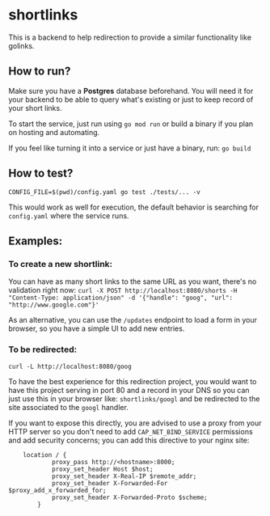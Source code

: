 # shortlinks

This is a backend to help redirection to provide a similar functionality like golinks.

## How to run?

Make sure you have a **Postgres** database beforehand. You will need it for your backend to be able to query what's existing or just to keep record of your short links.

To start the service, just run using `go mod run` or build a binary if you plan on hosting and automating.

If you feel like turning it into a service or just have a binary, run: `go build`

## How to test?

`CONFIG_FILE=$(pwd)/config.yaml go test ./tests/... -v`

This would work as well for execution, the default behavior is searching for `config.yaml` where the service runs.


## Examples:

### To create a new shortlink:
  You can have as many short links to the same URL as you want, there's no validation right now:
  `curl -X POST http://localhost:8080/shorts -H "Content-Type: application/json" -d '{"handle": "goog", "url": "http://www.google.com"}'`
  
  As an alternative, you can use the `/updates` endpoint to load a form in your browser, so you have a simple UI to add new entries.

  
### To be redirected:
  `curl -L http://localhost:8080/goog`

To have the best experience for this redirection project, you would want to have this project serving in port 80 and a record in your DNS so you can just use this in your browser like: `shortlinks/googl` and be redirected to the site associated to the `googl` handler.

If you want to expose this directly, you are advised to use a proxy from your HTTP server so you don't need to add `CAP_NET_BIND_SERVICE` permissions and add security concerns; you can add this directive to your nginx site:

```
	location / {
            proxy_pass http://<hostname>:8000;
            proxy_set_header Host $host;
            proxy_set_header X-Real-IP $remote_addr;
            proxy_set_header X-Forwarded-For $proxy_add_x_forwarded_for;
            proxy_set_header X-Forwarded-Proto $scheme;
        }
```
